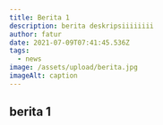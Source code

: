 ```yaml
---
title: Berita 1
description: berita deskripsiiiiiiii
author: fatur
date: 2021-07-09T07:41:45.536Z
tags:
  - news
image: /assets/upload/berita.jpg
imageAlt: caption
---
```

## berita 1